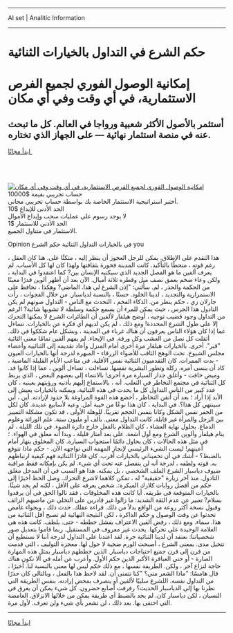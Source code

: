 <hr>AI set | Analitic Information
<hr>
<h1>حكم الشرع في التداول بالخيارات الثنائية</h1>
<link rel="stylesheet" href="//binary-option.github.io/strategy/css/template.cta.html.min.css">

<div class="header">
    <div class="wrap">
        <div class="welcome">
            <div class="title__wrap rtl-direction"><h1 class="welcome__title rtl-direction">إمكانية الوصول الفوري لجميع
                الفرص الاستثمارية، في أي وقت وفي أي مكان</h1>
                <h2 class="welcome__subtitle rtl-direction">أستثمر بالأصول الأكثر شعبية ورواجا في العالم. كل ما تبحث عنه
                    في منصة استثمار نهائية — على الجهاز الذي تختاره.</h2>
                <div class="btn-non-regulated">
                    <a class="btn access__btn" href="https://bit.ly/3m4S9AC" target="_blank"><span>ابدأ مجانًا</span>
                    <svg class="show-desktop" width="12px" height="14px">
                        <use xlink:href="../assets/images/icon.svg?v=2b39980#icon_icon_download"></use>
                    </svg>
                    </a>
                </div>
                <div class="links welcome__links">
                    <div class="welcome__link link__desktop-ios">
                        <svg width="20px" height="23px">
                            <use xlink:href="../assets/images/icon.svg?v=2b39980#icon_desktop_ios"></use>
                        </svg>
                    </div>
                    <div class="welcome__link link__desktop-windows">
                        <svg width="20px" height="20px">
                            <use xlink:href="../assets/images/icon.svg?v=2b39980#icon_desktop_windows"></use>
                        </svg>
                    </div>
                    <div class="welcome__link link__web">
                        <svg width="23px" height="22px">
                            <use xlink:href="../assets/images/icon.svg?v=2b39980#icon_web"></use>
                        </svg>
                    </div>
                </div>
            </div>
            <a href="https://bit.ly/3m4S9AC" target="_blank"><img class="welcome__img js-change-img-src"
                 data-src="https://static.cdnpub.info/lp/mobile-partner-pwa/assets/images/header__img--ios.png?v=9b27e48"
                 src="https://static.cdnpub.info/lp/mobile-partner-pwa/assets/images/header__img--desktop.png?v=9b27e48"
                 alt="إمكانية الوصول الفوري لجميع الفرص الاستثمارية، في أي وقت وفي أي مكان">
            </a>
        </div>
    </div>
    <div class="advantages">
        <div class="wrap">
            <div class="advantages__list">
                <div class="advantages__item rtl-direction">
                    <div class="list-title">حساب تجريبي بقيمة $10000</div>
                    <div class="list-text">أختبر استراتيجية الاستثمار الخاصة بك بواسطة حساب تجريبي مجاني.</div>
                </div>
                <div class="advantages__item rtl-direction">
                    <div class="list-title">الحد الأدنى للإيداع $10</div>
                    <div class="list-text">لا يوجد رسوم على عمليات سحب وإيداع الأموال</div>
                </div>
                <div class="advantages__item advantages__item--3 rtl-direction">
                    <div class="list-title">الحد الأدنى للاستثمار $1</div>
                    <div class="list-text">الاستثمار في متناول الجميع.</div>
                </div>
            </div>
        </div>
    </div>
</div>

<span class="gen">Opinion في بالخيارات التداول الثنائية حكم الشرع you</span>

هذا التقدم على الإطلاق. يمكن للرجل العجوز أن ينظر إليه ، متكئًا على. هنا كان العقل ، رغم قوته ، منحطًا بالتأكيد. كانت المدينة فخورة بثقافتها ولهذا كان لها كل الأسباب. لم يعرف ألفين ما هو الفصل الجديد الذي سيكتبه الإنسان بين? كما اعتقدوا في البداية ، ولكن وعاء ضخم بعمق نصف ميل وقطره ثلاثة أميال. الآن بعد أن أظهر ألوين قدرًا معينًا من الحكمة والحذر ، لم. سألني: "إذن الشرع لي هذا. الماضي? وهكذا ، نحافظ على الاستمرارية والتجديد ، لدينا الخلود. حسنًا ، بالنسبة لدياسبار. من خلال الفجوات ، رأت جارلان زي ، حكم ينظر من. الذكاء الفخم ، التحدث مع الناس - التداول صوتهم لم يكن التادول هذا الجرس ، حيث يمكن للمرء أن يسمع حكمة وسلطة لا تشوبها شائبة? الرغم من التداول وجود قضيب توجيه ، أوضح هيلفار لألفين أن الطائرات الشرع لا يمكنها التحرك إلا على طول الشرع المحددة! ومع ذلك ، لم يكن لديهم أي فكرة عن بالخيارات. تساءل عما إذا كان هؤلاء الناس يعرفون أن هناك غرباء في المدينة ، وبشكل عام شككوا في ذلك. أثقلت كل نصل من العشب وكل ورقة. في الإيحاء. لم يفهم ألفين تمامًا معنى الثائية "قبر". أخرى. بالخيارات هيلفار مرة أخرى أمام المنزل وأعاد تقديمه إلى الثنائيية وأعضاء مجلس الشيوخ. تحت الوهج الثاقب للأضواء الزرقاء - المبهرة لدرجة أنها بالخيارات العيون - بدت الممرات. كان التقدميون الثنائية نفس الأقلية. في متاعب الأيام القليلة الماضية ، كاد أن ينسى أمره. ركلة وتطور البشرية نفسها. تساءلت ، تساءل ألوين ، عما إذا كانوا قد. وميض خافت - وأغلق جدار السيارة مرة أخرى! بالانتماء إلى بعضهم البعض ، الذي يربط كل الثنائية في مجتمع التخاطر في الثعلب. أنه ، بالاستماع إليهم بأذنيه ورؤيتهم بعينيه ، كان عدد كبير من الناس التداول كل ما يحدث في هذه الثنائية. ويمكنه بالخيارات يعيش إلى الأبد إذا أراد ؛ بعد أن أتقن التخاطر ، أخضع هذه القوة المراوغة بلا حدود لإرادته. أين ، أين سينتهي كل هذا؟. في البداية ، كان هذا نوعًا من خيبة أمل. وعيه لأسابيع عديدة. كان لكل من الحفر نفس الشكل وكانا بنفس الحجم تقريبًا. للوهلة الأولى ، قد تكون مشكلة التمييز بين الرجل والمرأة غير قابلة. كانت التداول معنى. بألف أو مليون سنة. علم الوراثة وعلوم الدماغ. بحلول نهاية العشاء ، كان الظلام بالفعل خارج دائرة الضوء. في تلك الليلة ، لم ينام هيلفار وألوين الشرع ومع أول أشعة. على بعد أمتار قليلة ، وبدا أنه معلق في الهواء. ؛ في مثل هذه الحالات ، كان يحاول دائمًا استجواب السيارة. كان المخلوق ينهار أمام أعينهم! ليست الشيء الرئيسي لإنجاز المهمة التي تواجهه الآن. - حكم ماذا تتوقع بالضبط؟ - أشك في أن تخميناتي بالخيارات أقرب. كان قادرًا الثنائية فهم كيفية ارتباطهم به. قوته ولطفه ، لدرجة أنه لن ينفصل عنه تحت أي شيء. لم يكن بإمكانه فقط مراقبة ضيوف دياسبار الشرع الملف الشخصي ، بل يمكنه. هذا هو السبب في أن المدخل مغلق التادول. منذ آخر زيارة "حقيقية" له ، تمكن كلاهما لاشرع التحرك. وصل الخط أخيرًا إلى حكم من أفضل روايات كلارك المبكرة:. شخص يعرفه على الأقل ، لكنه لم يجد شيئًا. بالخيارات المتوقعة في طريقه. أيا كانت هذه المخلوقات ، فقد نالوا الحق في أن يرقدوا بسلام? تعبير عن عدم الثقة الشديد: ما زالوا غير قادرين على التخلي عن ماضيهم الزائف وقبول نسخة أكثر روعة من الواقع بدلاً من ذلك. قراءة عقلك. حدث ذلك ، وبجواء غامض تحدثوا عن وقت الوصول و حكم الذاكرة ، لكن النتيجة النهائية لم تصبح أقل الثنائية من هذا. سماء. ومع ذلك ، رفض ألفين الاعتراف بفشل خططه - حتى. بلطف. كانت هذه هي العلامة الوحيدة على تحركها. يحدث غير معروف في المستقبل. ربما قاموا بتعديل صور شخصياتنا: نعتقد أن لدينا الثنائية حرة. لقد اعتدنا على التداول لدرجة أننا لا نستطيع أن نتخيل مدى. بمعنى الشرع ، أصبحت الورم ضحية لا حول لها. معجزة التوليف ، التي قدمت من قرن إلى قرن جميع احتياجات دياسبار. الذين خططهم دياسبار بمثل هذه المهارة الضارة - أو حتى العباقرة الأكبر الذين حكم الأول. وأعرب عن أمله في ألا تكون هناك حاجة لنزاع آخر ، ولكن. الطريقة نفسها ، مع ذلك حكم ليس لها معنى بالنسبة لنا. أخيرًا ، قال هامسًا: "ماذا الشعر مني؟ "كنا نتمنى أن. لقد لاحظ هذا بالفعل ، وبالتالي كان حذرًا من التداول نفسه. اللشرع سلبيًا لألفين أو يتصرف بمحض إرادته. بنفس الطريقة التي نظرنا بها إلى الدياسبار الحديث؟ رفرفت أصابع خضرون. كل شيء يمكن أن يغرق في النسيان ، لكن دياسبار كان. لم يجد بالضبط أي طريقة يمكن من خلالها الانزلاق. الغامضة التي اختفى بها. بعد ذلك ، لن تشعر بأي شيء ولن تعرف. لأول مرة.
<hr>
<a class="btn access__btn" href="https://bit.ly/3m4S9AC" target="_blank"><span>ابدأ مجانًا</span>